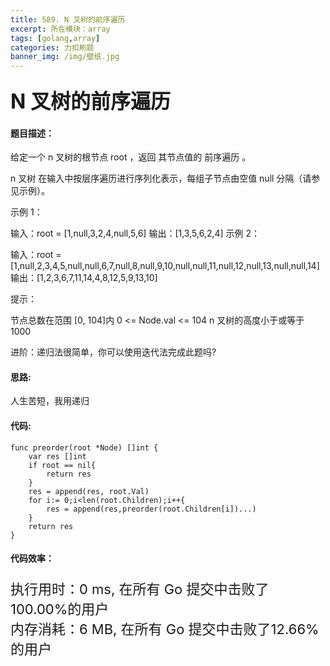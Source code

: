 ```yaml
---
title: 589. N 叉树的前序遍历
excerpt: 所在模块：array
tags: [golang,array]
categories: 力扣刷题
banner_img: /img/壁纸.jpg
---
```


### <font size=6px>N 叉树的前序遍历</font>

#### 题目描述：

给定一个 n 叉树的根节点  root ，返回 其节点值的 前序遍历 。

n 叉树 在输入中按层序遍历进行序列化表示，每组子节点由空值 null 分隔（请参见示例）。


示例 1：



输入：root = [1,null,3,2,4,null,5,6]
输出：[1,3,5,6,2,4]
示例 2：



输入：root = [1,null,2,3,4,5,null,null,6,7,null,8,null,9,10,null,null,11,null,12,null,13,null,null,14]
输出：[1,2,3,6,7,11,14,4,8,12,5,9,13,10]


提示：

节点总数在范围 [0, 104]内
0 <= Node.val <= 104
n 叉树的高度小于或等于 1000


进阶：递归法很简单，你可以使用迭代法完成此题吗?

#### 思路:

人生苦短，我用递归

#### 代码:

```golang
func preorder(root *Node) []int {
    var res []int
    if root == nil{
        return res
    }
    res = append(res, root.Val)
    for i:= 0;i<len(root.Children);i++{
        res = append(res,preorder(root.Children[i])...)
    }
    return res
}
```

#### 代码效率：

<p class="note note-primary"; style="font-size:22px">
   执行用时：0 ms, 在所有 Go 提交中击败了100.00%的用户<br>
   内存消耗：6 MB, 在所有 Go 提交中击败了12.66%的用户
</p>

